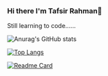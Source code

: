### Hi there I'm Tafsir Rahman👋
Still learning to code......

![Anurag's GitHub stats](https://github-readme-stats.vercel.app/api?username=Sheikh-Tafsir&theme=radical&show_icons=true)

[![Top Langs](https://github-readme-stats.vercel.app/api/top-langs/?username=Sheikh-Tafsir&theme=radical)](https://github.com/anuraghazra/github-readme-stats)

[![Readme Card](https://github-readme-stats.vercel.app/api/pin/?username=Sheikh-Tafsir&repo=Sheikh-Tafsir&theme=radical)](https://github.com/anuraghazra/github-readme-stats)





